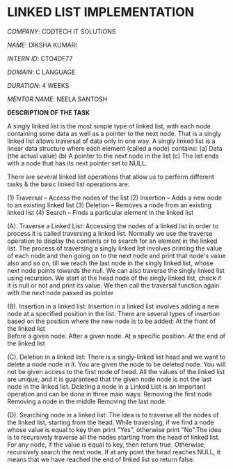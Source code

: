 # LINKED LIST IMPLEMENTATION

*COMPANY*: CODTECH IT SOLUTIONS

*NAME*: DIKSHA KUMARI

*INTERN ID*: CTO4DF77

*DOMAIN*: C LANGUAGE

*DURATION*: 4 WEEKS

*MENTOR NAME*: NEELA SANTOSH

**DESCRIPTION OF THE TASK**

A singly linked list is the most simple type of linked list, with each node containing some data as well as a pointer to the next node. That is a singly linked list allows traversal of data only in one way.
A singly linked list is a linear data structure where each element (called a node) contains:
   (a) Data (the actual value)
   (b) A pointer to the next node in the list
   (c) The list ends with a node that has its next pointer set to NULL.

There are several linked list operations that allow us to perform different tasks & the basic linked list operations are:

  (1) Traversal – Access the nodes of the list
  (2) Insertion – Adds a new node to an existing linked list
  (3) Deletion – Removes a node from an existing linked list
  (4) Search – Finds a particular element in the linked list


(A). Traverse a Linked List:
Accessing the nodes of a linked list in order to process it is called traversing a linked list. Normally we use the traverse operation to display the contents or to search for an element in the linked list.
The process of traversing a singly linked list involves printing the value of each node and then going on to the next node and print that node's value also and so on, till we reach the last node in the singly linked list, whose next node points towards the null. We can also traverse the singly linked list using recursion. We start at the head node of the singly linked list, check if it is null or not and print its value. We then call the traversal function again with the next node passed as pointer

(B). Insertion in a linked list:
Insertion in a linked list involves adding a new node at a specified position in the list. There are several types of insertion based on the position where the new node is to be added:
    At the front of the linked list  
    Before a given node.
    After a given node.
    At a specific position.
    At the end of the linked list

(C). Deletion in a linked list:
There is a singly-linked list head and we want to delete a node node in it. You are given the node to be deleted node. You will not be given access to the first node of head. All the values of the linked list are unique, and it is guaranteed that the given node node is not the last node in the linked list. Deleting a node in a Linked List is an important operation and can be done in three main ways:
    Removing the first node
    Removing a node in the middle
    Removing the last node.

(D). Searching node in a linked list:
The idea is to traverse all the nodes of the linked list, starting from the head. While traversing, if we find a node whose value is equal to key then print "Yes", otherwise print "No".The idea is to recursively traverse all the nodes starting from the head of linked list. For any node, if the value is equal to key, then return true. Otherwise, recursively search the next node. If at any point the head reaches NULL, it means that we have reached the end of linked list so return false.









